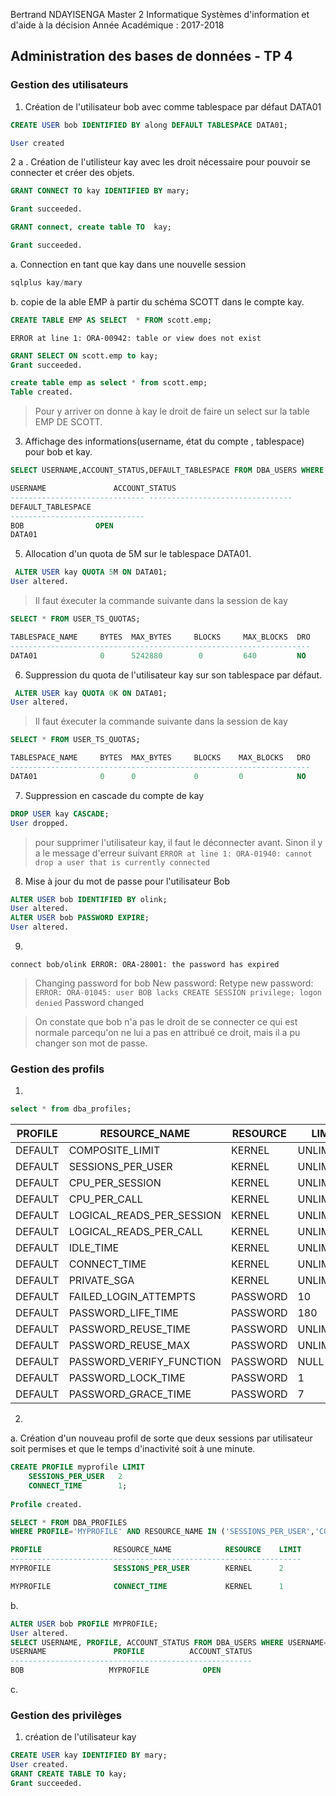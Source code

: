 Bertrand NDAYISENGA
Master 2 Informatique
Systèmes d'information et d'aide à la décision
Année Académique : 2017-2018

## Administration des bases de données - TP 4

### Gestion des utilisateurs

1. Création de l'utilisateur bob avec comme tablespace par défaut DATA01
```SQL
CREATE USER bob IDENTIFIED BY along DEFAULT TABLESPACE DATA01;

User created
```

2 
a . Création de l'utilisteur kay avec les droit nécessaire pour pouvoir se connecter et créer des objets.

```SQL
GRANT CONNECT TO kay IDENTIFIED BY mary;

Grant succeeded.

GRANT connect, create table TO  kay;

Grant succeeded.
```
a. Connection en tant que kay dans une nouvelle session
```sql
sqlplus kay/mary
```
b. copie de la able EMP à partir du schéma SCOTT dans le compte kay.
```sql
CREATE TABLE EMP AS SELECT  * FROM scott.emp;
```
`ERROR at line 1:
ORA-00942: table or view does not exist`
```sql
GRANT SELECT ON scott.emp to kay;
Grant succeeded.

create table emp as select * from scott.emp;
Table created.
```
>Pour y arriver on donne à kay le droit de faire un select sur la table EMP DE SCOTT.

3. Affichage des informations(username, état du compte , tablespace) pour bob et kay.

```SQL
SELECT USERNAME,ACCOUNT_STATUS,DEFAULT_TABLESPACE FROM DBA_USERS WHERE USERNAME='BOB';

USERNAME		       ACCOUNT_STATUS
------------------------------ --------------------------------
DEFAULT_TABLESPACE
------------------------------
BOB			       OPEN
DATA01
```

5. Allocation d'un quota de 5M sur le tablespace DATA01.
```SQL
 ALTER USER kay QUOTA 5M ON DATA01;
User altered.
```
> Il faut éxecuter la commande suivante dans la session de kay

```SQL
SELECT * FROM USER_TS_QUOTAS;

TABLESPACE_NAME 	BYTES  MAX_BYTES	 BLOCKS     MAX_BLOCKS  DRO
-------------------------------------------------------------------
DATA01			    0      5242880	      0         640         NO
```

6. Suppression du quota de l'utilisateur kay sur son tablespace par défaut.

```SQL
 ALTER USER kay QUOTA 0K ON DATA01;
User altered.
```
> Il faut éxecuter la commande suivante dans la session de kay

```SQL
SELECT * FROM USER_TS_QUOTAS;

TABLESPACE_NAME 	BYTES  MAX_BYTES	 BLOCKS    MAX_BLOCKS   DRO
-------------------------------------------------------------------
DATA01			    0      0	         0         0            NO

```

7. Suppression en cascade du compte de kay

```SQL
DROP USER kay CASCADE;
User dropped.
```
> pour supprimer l'utilisateur kay, il faut le déconnecter avant. Sinon il y a le message d'erreur suivant `ERROR at line 1:
ORA-01940: cannot drop a user that is currently connected`

8. Mise à jour du mot de passe pour l'utilisateur Bob
```sql
ALTER USER bob IDENTIFIED BY olink;
User altered.
ALTER USER bob PASSWORD EXPIRE;
User altered.
```
9.
`connect bob/olink
ERROR:
ORA-28001: the password has expired`

>Changing password for bob
New password: 
Retype new password: 
`ERROR:
ORA-01045: user BOB lacks CREATE SESSION privilege; logon denied`
Password changed

> On constate que bob n'a pas le droit de se connecter ce qui est normale parcequ'on ne lui a pas en attribué ce droit, mais il a pu changer son mot de passe.

### Gestion des profils

1. 
```SQL
select * from dba_profiles;
```
PROFILE | RESOURCE_NAME | RESOURCE | LIMIT
------- | ------------- | -------- | -----
DEFAULT | COMPOSITE_LIMIT | KERNEL | UNLIMITED
DEFAULT | SESSIONS_PER_USER | KERNEL | UNLIMITED
DEFAULT | CPU_PER_SESSION | KERNEL | UNLIMITED
DEFAULT | CPU_PER_CALL | KERNEL | UNLIMITED
DEFAULT | LOGICAL_READS_PER_SESSION | KERNEL | UNLIMITED
DEFAULT | LOGICAL_READS_PER_CALL | KERNEL | UNLIMITED
DEFAULT | IDLE_TIME | KERNEL | UNLIMITED
DEFAULT | CONNECT_TIME | KERNEL | UNLIMITED
DEFAULT | PRIVATE_SGA | KERNEL | UNLIMITED
DEFAULT | FAILED_LOGIN_ATTEMPTS | PASSWORD | 10
DEFAULT | PASSWORD_LIFE_TIME | PASSWORD | 180
DEFAULT | PASSWORD_REUSE_TIME | PASSWORD | UNLIMITED
DEFAULT | PASSWORD_REUSE_MAX | PASSWORD | UNLIMITED
DEFAULT | PASSWORD_VERIFY_FUNCTION | PASSWORD | NULL
DEFAULT | PASSWORD_LOCK_TIME | PASSWORD | 1
DEFAULT | PASSWORD_GRACE_TIME | PASSWORD | 7



2. 
a. Création d'un nouveau profil de sorte que deux sessions par utilisateur soit permises et que le temps d'inactivité soit à une minute.

```SQL
CREATE PROFILE myprofile LIMIT
	SESSIONS_PER_USER	2
	CONNECT_TIME 		1;  
	
Profile created.
```
```SQL
SELECT * FROM DBA_PROFILES
WHERE PROFILE='MYPROFILE' AND RESOURCE_NAME IN ('SESSIONS_PER_USER','CONNECT_TIME');  

PROFILE 		       RESOURCE_NAME			RESOURCE    LIMIT
-----------------------------------------------------------------
MYPROFILE		       SESSIONS_PER_USER		KERNEL      2

MYPROFILE		       CONNECT_TIME			    KERNEL      1
````

b. 

```SQL
ALTER USER bob PROFILE MYPROFILE;
User altered.
SELECT USERNAME, PROFILE, ACCOUNT_STATUS FROM DBA_USERS WHERE USERNAME='BOB';
USERNAME		       PROFILE          ACCOUNT_STATUS
------------------------------------------------------
BOB			          MYPROFILE            OPEN
```

c.

### Gestion des privilèges

1. création de l'utilisateur kay
```SQL
CREATE USER kay IDENTIFIED BY mary;
User created.
GRANT CREATE TABLE TO kay;
Grant succeeded.
```